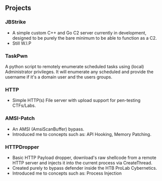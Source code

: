 ## Projects

### JBStrike
- A simple custom C++ and Go C2 server currently in development, designed to be purely the bare minimum to be able to function as a C2. 
- Still W.I.P

### TaskPwn
A python script to remotely enumerate scheduled tasks using (local) Administrator privileges. It will enumerate any scheduled and provide the username if it's a domain user and the users groups.

### HTTP
- Simple HTTP(s) File server with upload support for pen-testing CTFs/Labs. 

### AMSI-Patch
- An AMSI (AmsiScanBuffer) bypass.
- Introduced me to concepts such as: API Hooking, Memory Patching.

### HTTPDropper
- Basic HTTP Payload dropper, download's raw shellcode from a remote HTTP server and injects it into the current process via CreateThread.
- Created purely to bypass defender inside the HTB ProLab Cybernetics.
- Introduced me to concepts such as: Process Injection

